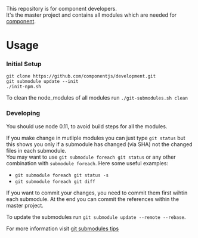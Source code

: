 This repository is for component developers.  
It's the master project and contains all modules which are needed for [component](https://github.com/componentjs/component).

# Usage

### Initial Setup

```
git clone https://github.com/componentjs/development.git
git submodule update --init
./init-npm.sh
```

To clean the node_modules of all modules run
`./git-submodules.sh clean`

### Developing

You should use node 0.11, to avoid build steps for all the modules.

If you make change in mutliple modules you can just type `git status` but this shows you only if a submodule has changed (via SHA) not the changed files in each submodule.  
You may want to use `git submodule foreach git status` or any other combination with `submodule foreach`. Here some useful examples:

- `git submodule foreach git status -s`
- `git submodule foreach git diff`

If you want to commit your changes, you need to commit them first wihtin each submodule. At the end you can commit the references within the master project.

To update the submodules run `git submodule update --remote --rebase`.

For more information visit [git submodules tips](https://git.wiki.kernel.org/index.php/GitSubmoduleTutorial)